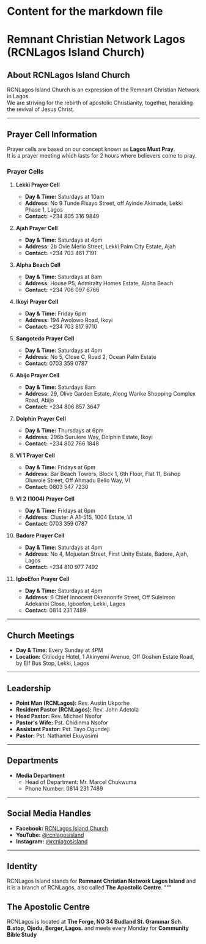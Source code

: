 # Content for the markdown file

# Remnant Christian Network Lagos (RCNLagos Island Church)

## About RCNLagos Island Church

RCNLagos Island Church is an expression of the Remnant Christian Network in Lagos.  
We are striving for the rebirth of apostolic Christianity, together, heralding the revival of Jesus Christ.

---

## Prayer Cell Information

Prayer cells are based on our concept known as **Lagos Must Pray**.  
It is a prayer meeting which lasts for 2 hours where believers come to pray.

### Prayer Cells

1. **Lekki Prayer Cell**
   - **Day & Time:** Saturdays at 10am
   - **Address:** No 9 Tunde Fisayo Street, off Ayinde Akimade, Lekki Phase 1, Lagos
   - **Contact:** +234 805 316 9849

2. **Ajah Prayer Cell**
   - **Day & Time:** Saturdays at 4pm
   - **Address:** 2b Ovie Merlo Street, Lekki Palm City Estate, Ajah
   - **Contact:** +234 703 461 7191

3. **Alpha Beach Cell**
   - **Day & Time:** Saturdays at 8am
   - **Address:** House P5, Admiralty Homes Estate, Alpha Beach
   - **Contact:** +234 706 097 6766

4. **Ikoyi Prayer Cell**
   - **Day & Time:** Friday 6pm
   - **Address:** 194 Awolowo Road, Ikoyi
   - **Contact:** +234 703 817 9710

5. **Sangotedo Prayer Cell**
   - **Day & Time:** Saturdays at 4pm
   - **Address:** No 5, Close C, Road 2, Ocean Palm Estate
   - **Contact:** 0703 359 0787

6. **Abijo Prayer Cell**
   - **Day & Time:** Saturdays 8am
   - **Address:** 29, Olive Garden Estate, Along Warike Shopping Complex Road, Abijo
   - **Contact:** +234 806 857 3647

7. **Dolphin Prayer Cell**
   - **Day & Time:** Thursdays at 6pm
   - **Address:** 296b Surulere Way, Dolphin Estate, Ikoyi
   - **Contact:** +234 802 766 1848

8. **VI 1 Prayer Cell**
   - **Day & Time:** Fridays at 6pm
   - **Address:** Bar Beach Towers, Block 1, 6th Floor, Flat 11, Bishop Oluwole Street, Off Ahmadu Bello Way, VI
   - **Contact:** 0803 547 7230

9. **VI 2 (1004) Prayer Cell**
   - **Day & Time:** Fridays at 6pm
   - **Address:** Cluster A A1-515, 1004 Estate, VI
   - **Contact:** 0703 359 0787

10.   **Badore Prayer Cell**
      - **Day & Time:** Saturdays at 4pm
      - **Address:** No 4, Mojuetan Street, First Unity Estate, Badore, Ajah, Lagos
      - **Contact:** +234 810 977 7492

11.   **IgboEfon Prayer Cell**
      - **Day & Time:** Saturdays at 4pm
      - **Address:** 6 Chief Innocent Okeanonife Street, Off Suleimon Adekanbi Close, Igboefon, Lekki, Lagos
      - **Contact:** 0814 231 7489

---

## Church Meetings

- **Day & Time:** Every Sunday at 4PM
- **Location:** Citilodge Hotel, 1 Akinyemi Avenue, Off Goshen Estate Road, by Elf Bus Stop, Lekki, Lagos

---

## Leadership

- **Point Man (RCNLagos):** Rev. Austin Ukporhe
- **Resident Pastor (RCNLagos):** Rev. John Adetola
- **Head Pastor:** Rev. Michael Nsofor
- **Pastor's Wife:** Pst. Chidinma Nsofor
- **Assistant Pastor:** Pst. Tayo Ogundeji
- **Pastor:** Pst. Nathaniel Ekuyasimi

---

## Departments

- **Media Department**
   - Head of Department: Mr. Marcel Chukwuma
   - Phone Number: 0814 231 7489

---

## Social Media Handles

- **Facebook:** [RCNLagos Island Church](https://web.facebook.com/profile.php?id=61553792941216)
- **YouTube:** [@rcnlagosisland](https://www.youtube.com/@RCNLagosIsland)
- **Instagram:** [@rcnlagosisland](https://www.instagram.com/rcnlagosisland/)

---

## Identity

RCNLagos Island stands for **Remnant Christian Network Lagos Island** and it is a branch of RCNLagos, also called **The Apostolic Centre**.
"""

## The Apostolic Centre

RCNLagos is located at **The Forge, NO 34 Budland St. Grammar Sch. B.stop, Ojodu, Berger, Lagos.** and meets every Monday for **Community Bible Study**
